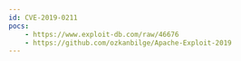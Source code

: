 ```yaml
---
id: CVE-2019-0211
pocs:
    - https://www.exploit-db.com/raw/46676
    - https://github.com/ozkanbilge/Apache-Exploit-2019
---
```

